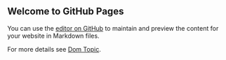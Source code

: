 ## Welcome to GitHub Pages

You can use the [editor on GitHub](https://github.com/Saenz-Julio/CIT261/edit/master/README.md) to maintain and preview the content for your website in Markdown files.

For more details see [Dom Topic](http://htmlpreview.github.io/?https://github.com/Saenz-Julio/CIT261/blob/master/CIT261/WebContent/DOM/DOM.html).
